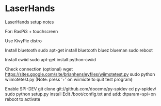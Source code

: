 # LaserHands

LaserHands setup notes

For: RasPi3 + touchscreen

Use KivyPie distro

Install bluetooth
sudo apt-get install bluetooth bluez blueman
sudo reboot

Install cwiid
sudo apt-get install python-cwiid

Check connection (optional)
wget https://sites.google.com/site/brianhensleyfiles/wiimotetest.py
sudo python wiimotetest.py
(Note: press ‘+’ on wiimiote to quit test program)

Enable SPI-DEV
git clone git://github.com/doceme/py-spidev
cd py-spidev/
sudo python setup.py install
Edit /boot/config.txt and add:
dtparam=spi=on
reboot to activate
